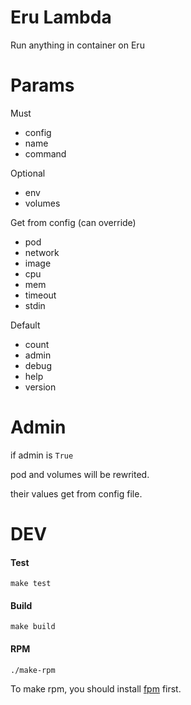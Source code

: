 Eru Lambda
=============

Run anything in container on Eru

Params
======

Must

* config
* name
* command

Optional

* env
* volumes

Get from config (can override)

* pod
* network
* image
* cpu
* mem
* timeout
* stdin

Default

* count
* admin
* debug
* help
* version

Admin
======

if admin is `True`

pod and volumes will be rewrited.

their values get from config file.

DEV
======

#### Test

```make test```

#### Build

```make build```

#### RPM

```./make-rpm```

To make rpm, you should install [fpm](https://github.com/jordansissel/fpm) first.